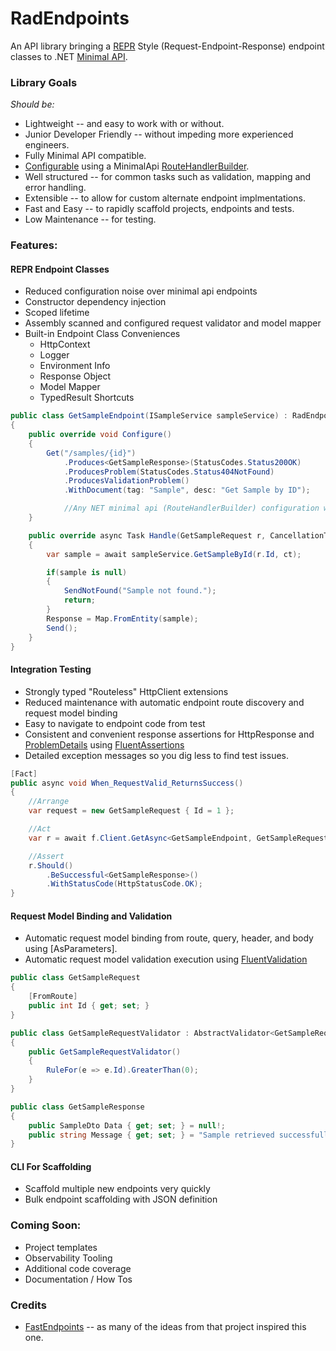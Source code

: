 # RadEndpoints
An API library bringing a [REPR](https://www.apitemplatepack.com/docs/introduction/repr-pattern/) Style (Request-Endpoint-Response) endpoint classes to .NET [Minimal API](https://learn.microsoft.com/en-us/aspnet/core/tutorials/min-web-api?view=aspnetcore-8.0&tabs=visual-studio).

### Library Goals
_Should be:_
- Lightweight -- and easy to work with or without.
- Junior Developer Friendly -- without impeding more experienced engineers.
- Fully Minimal API compatible.
- [Configurable](https://learn.microsoft.com/en-us/aspnet/core/fundamentals/minimal-apis/route-handlers?view=aspnetcore-8.0#route-handlers) using a MinimalApi [RouteHandlerBuilder](https://learn.microsoft.com/en-us/dotnet/api/microsoft.aspnetcore.builder.routehandlerbuilder).
- Well structured -- for common tasks such as validation, mapping and error handling.
- Extensible -- to allow for custom alternate endpoint implmentations.
- Fast and Easy -- to rapidly scaffold projects, endpoints and tests.
- Low Maintenance -- for testing.

### Features:
#### REPR Endpoint Classes
- Reduced configuration noise over minimal api endpoints
- Constructor dependency injection
- Scoped lifetime
- Assembly scanned and configured request validator and model mapper
- Built-in Endpoint Class Conveniences
  - HttpContext
  - Logger
  - Environment Info
  - Response Object
  - Model Mapper 
  - TypedResult Shortcuts

```csharp
public class GetSampleEndpoint(ISampleService sampleService) : RadEndpoint<GetSampleRequest, GetSampleResponse, GetSampleMapper>
{
    public override void Configure()
    {
        Get("/samples/{id}")
            .Produces<GetSampleResponse>(StatusCodes.Status200OK)            
            .ProducesProblem(StatusCodes.Status404NotFound)
            .ProducesValidationProblem()
            .WithDocument(tag: "Sample", desc: "Get Sample by ID");

            //Any NET minimal api (RouteHandlerBuilder) configuration works here.
    }

    public override async Task Handle(GetSampleRequest r, CancellationToken ct)
    {
        var sample = await sampleService.GetSampleById(r.Id, ct);

        if(sample is null)
        {
            SendNotFound("Sample not found.");
            return;
        }
        Response = Map.FromEntity(sample);
        Send();
    }
}
```
  
#### Integration Testing
- Strongly typed "Routeless" HttpClient extensions
- Reduced maintenance with automatic endpoint route discovery and request model binding
- Easy to navigate to endpoint code from test
- Consistent and convenient response assertions for HttpResponse and [ProblemDetails](https://learn.microsoft.com/en-us/dotnet/api/microsoft.aspnetcore.mvc.problemdetails?view=aspnetcore-8.0) using [FluentAssertions](https://fluentassertions.com/introduction)
- Detailed exception messages so you dig less to find test issues.

```csharp
[Fact]
public async void When_RequestValid_ReturnsSuccess()
{
    //Arrange
    var request = new GetSampleRequest { Id = 1 };

    //Act       
    var r = await f.Client.GetAsync<GetSampleEndpoint, GetSampleRequest, GetSampleResponse>(request);

    //Assert
    r.Should()
        .BeSuccessful<GetSampleResponse>()
        .WithStatusCode(HttpStatusCode.OK);
}
```

#### Request Model Binding and Validation
- Automatic request model binding from route, query, header, and body using [AsParameters].
- Automatic request model validation execution using [FluentValidation](https://docs.fluentvalidation.net/en/latest/)
```csharp
public class GetSampleRequest
{
    [FromRoute]
    public int Id { get; set; }
}

public class GetSampleRequestValidator : AbstractValidator<GetSampleRequest>
{
    public GetSampleRequestValidator()
    {
        RuleFor(e => e.Id).GreaterThan(0);
    }
}

public class GetSampleResponse
{
    public SampleDto Data { get; set; } = null!;
    public string Message { get; set; } = "Sample retrieved successfully";
}
```
#### CLI For Scaffolding
- Scaffold multiple new endpoints very quickly
- Bulk endpoint scaffolding with JSON definition
  
### Coming Soon:
- Project templates
- Observability Tooling
- Additional code coverage
- Documentation / How Tos

### Credits
- [FastEndpoints](https://fast-endpoints.com/) -- as many of the ideas from that project inspired this one.
